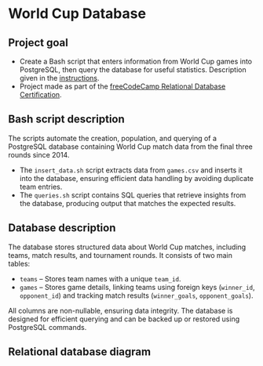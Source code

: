 #  World Cup Database

## Project goal

* Create a Bash script that enters information from World Cup games into PostgreSQL, then query the database for useful statistics. Description given in the [instructions](https://github.com/freeCodeCamp/learn-world-cup-database/blob/main/TUTORIAL.md).
* Project made as part of the [freeCodeCamp Relational Database Certification](https://www.freecodecamp.org/learn/relational-database).

## Bash script description

The scripts automate the creation, population, and querying of a PostgreSQL database containing World Cup match data from the final three rounds since 2014. 

* The `insert_data.sh` script extracts data from `games.csv` and inserts it into the database, ensuring efficient data handling by avoiding duplicate team entries.
* The `queries.sh` script contains SQL queries that retrieve insights from the database, producing output that matches the expected results.

## Database description

The database stores structured data about World Cup matches, including teams, match results, and tournament rounds. It consists of two main tables:
* `teams` – Stores team names with a unique `team_id`.
* `games` – Stores game details, linking teams using foreign keys (`winner_id`, `opponent_id`) and tracking match results (`winner_goals`, `opponent_goals`).

All columns are non-nullable, ensuring data integrity. The database is designed for efficient querying and can be backed up or restored using PostgreSQL commands. 

## Relational database diagram
<!-- ![database]() >
